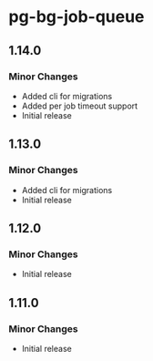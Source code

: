# pg-bg-job-queue

## 1.14.0

### Minor Changes

- Added cli for migrations
- Added per job timeout support
- Initial release

## 1.13.0

### Minor Changes

- Added cli for migrations
- Initial release

## 1.12.0

### Minor Changes

- Initial release

## 1.11.0

### Minor Changes

- Initial release
